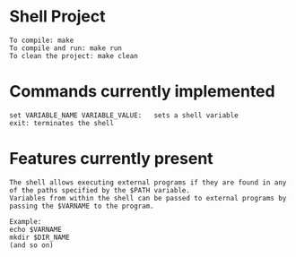 # Shell Project
    To compile: make
    To compile and run: make run
    To clean the project: make clean

# Commands currently implemented
    set VARIABLE_NAME VARIABLE_VALUE:	sets a shell variable
    exit: terminates the shell

# Features currently present
    The shell allows executing external programs if they are found in any of the paths specified by the $PATH variable. 
    Variables from within the shell can be passed to external programs by passing the $VARNAME to the program.

    Example:
	echo $VARNAME
	mkdir $DIR_NAME
	(and so on)

